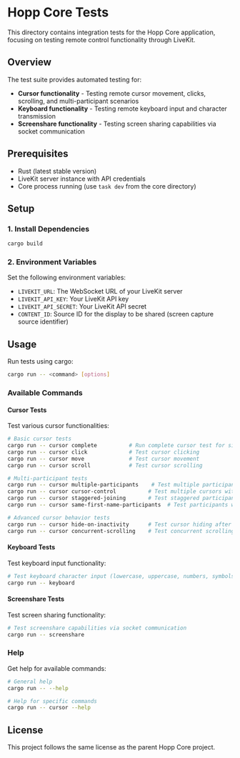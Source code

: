 # Hopp Core Tests

This directory contains integration tests for the Hopp Core application, focusing on testing remote control functionality through LiveKit.

## Overview

The test suite provides automated testing for:

- **Cursor functionality** - Testing remote cursor movement, clicks, scrolling, and multi-participant scenarios
- **Keyboard functionality** - Testing remote keyboard input and character transmission
- **Screenshare functionality** - Testing screen sharing capabilities via socket communication

## Prerequisites

- Rust (latest stable version)
- LiveKit server instance with API credentials
- Core process running (use `task dev` from the core directory)

## Setup

### 1. Install Dependencies

```bash
cargo build
```

### 2. Environment Variables

Set the following environment variables:

- `LIVEKIT_URL`: The WebSocket URL of your LiveKit server
- `LIVEKIT_API_KEY`: Your LiveKit API key
- `LIVEKIT_API_SECRET`: Your LiveKit API secret
- `CONTENT_ID`: Source ID for the display to be shared (screen capture source identifier)

## Usage

Run tests using cargo:

```bash
cargo run -- <command> [options]
```

### Available Commands

#### Cursor Tests

Test various cursor functionalities:

```bash
# Basic cursor tests
cargo run -- cursor complete          # Run complete cursor test for single cursor
cargo run -- cursor click             # Test cursor clicking
cargo run -- cursor move              # Test cursor movement
cargo run -- cursor scroll            # Test cursor scrolling

# Multi-participant tests
cargo run -- cursor multiple-participants    # Test multiple participants
cargo run -- cursor cursor-control          # Test multiple cursors with control handoff
cargo run -- cursor staggered-joining       # Test staggered participant joining
cargo run -- cursor same-first-name-participants  # Test participants with same first names

# Advanced cursor behavior tests
cargo run -- cursor hide-on-inactivity      # Test cursor hiding after inactivity
cargo run -- cursor concurrent-scrolling    # Test concurrent scrolling scenarios
```

#### Keyboard Tests

Test keyboard input functionality:

```bash
# Test keyboard character input (lowercase, uppercase, numbers, symbols)
cargo run -- keyboard
```

#### Screenshare Tests

Test screen sharing functionality:

```bash
# Test screenshare capabilities via socket communication
cargo run -- screenshare
```

### Help

Get help for available commands:

```bash
# General help
cargo run -- --help

# Help for specific commands
cargo run -- cursor --help
```

## License

This project follows the same license as the parent Hopp Core project.